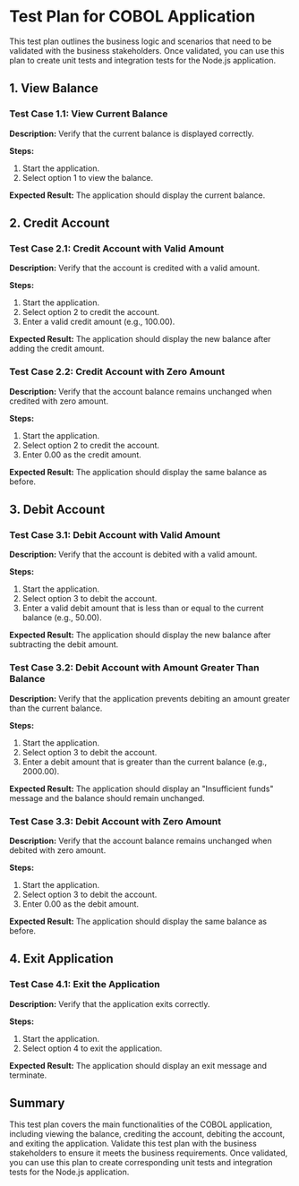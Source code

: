 # Test Plan for COBOL Application

This test plan outlines the business logic and scenarios that need to be validated with the business stakeholders. Once validated, you can use this plan to create unit tests and integration tests for the Node.js application.

## 1. View Balance

### Test Case 1.1: View Current Balance

**Description:** Verify that the current balance is displayed correctly.

**Steps:**
1. Start the application.
2. Select option 1 to view the balance.

**Expected Result:** The application should display the current balance.

## 2. Credit Account

### Test Case 2.1: Credit Account with Valid Amount

**Description:** Verify that the account is credited with a valid amount.

**Steps:**
1. Start the application.
2. Select option 2 to credit the account.
3. Enter a valid credit amount (e.g., 100.00).

**Expected Result:** The application should display the new balance after adding the credit amount.

### Test Case 2.2: Credit Account with Zero Amount

**Description:** Verify that the account balance remains unchanged when credited with zero amount.

**Steps:**
1. Start the application.
2. Select option 2 to credit the account.
3. Enter 0.00 as the credit amount.

**Expected Result:** The application should display the same balance as before.

## 3. Debit Account

### Test Case 3.1: Debit Account with Valid Amount

**Description:** Verify that the account is debited with a valid amount.

**Steps:**
1. Start the application.
2. Select option 3 to debit the account.
3. Enter a valid debit amount that is less than or equal to the current balance (e.g., 50.00).

**Expected Result:** The application should display the new balance after subtracting the debit amount.

### Test Case 3.2: Debit Account with Amount Greater Than Balance

**Description:** Verify that the application prevents debiting an amount greater than the current balance.

**Steps:**
1. Start the application.
2. Select option 3 to debit the account.
3. Enter a debit amount that is greater than the current balance (e.g., 2000.00).

**Expected Result:** The application should display an "Insufficient funds" message and the balance should remain unchanged.

### Test Case 3.3: Debit Account with Zero Amount

**Description:** Verify that the account balance remains unchanged when debited with zero amount.

**Steps:**
1. Start the application.
2. Select option 3 to debit the account.
3. Enter 0.00 as the debit amount.

**Expected Result:** The application should display the same balance as before.

## 4. Exit Application

### Test Case 4.1: Exit the Application

**Description:** Verify that the application exits correctly.

**Steps:**
1. Start the application.
2. Select option 4 to exit the application.

**Expected Result:** The application should display an exit message and terminate.

## Summary

This test plan covers the main functionalities of the COBOL application, including viewing the balance, crediting the account, debiting the account, and exiting the application. Validate this test plan with the business stakeholders to ensure it meets the business requirements. Once validated, you can use this plan to create corresponding unit tests and integration tests for the Node.js application.
